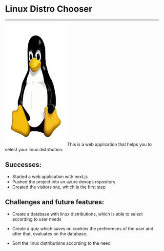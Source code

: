 # Linux Distro Chooser
---
<img src='./public/tux.png' alt="Tux" width="200" height="400">
This is a web application that helps you to select your linux distribution.

## Successes:
* Started a web application with next.js
* Pushed the project into an azure devops repository 
* Created the visitors site, which is the first step

## Challenges and future features:
* Create a database with linux distributions, which is able to select according to user needs
* Create a quiz which saves on cookies the preferences of the user and after that, evaluates on the database.

* Sort the linux distributions according to the need

